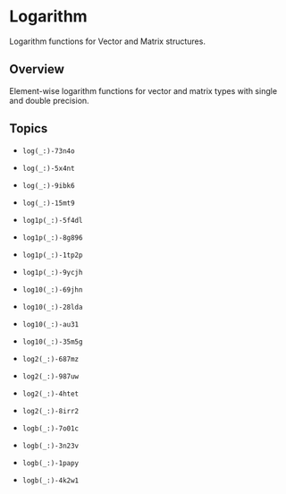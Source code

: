 # Logarithm

Logarithm functions for Vector and Matrix structures.

## Overview

Element-wise logarithm functions for vector and matrix types with single and double precision. 

## Topics

- ``log(_:)-73n4o``
- ``log(_:)-5x4nt``
- ``log(_:)-9ibk6``
- ``log(_:)-15mt9``

- ``log1p(_:)-5f4dl``
- ``log1p(_:)-8g896``
- ``log1p(_:)-1tp2p``
- ``log1p(_:)-9ycjh``

- ``log10(_:)-69jhn``
- ``log10(_:)-28lda``
- ``log10(_:)-au31``
- ``log10(_:)-35m5g``

- ``log2(_:)-687mz``
- ``log2(_:)-987uw``
- ``log2(_:)-4htet``
- ``log2(_:)-8irr2``

- ``logb(_:)-7o01c``
- ``logb(_:)-3n23v``
- ``logb(_:)-1papy``
- ``logb(_:)-4k2w1``
